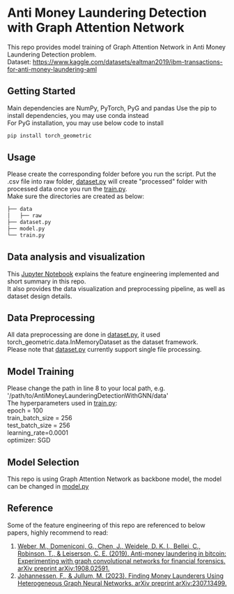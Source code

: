 # Anti Money Laundering Detection with Graph Attention Network
This repo provides model training of Graph Attention Network in Anti Money Laundering Detection problem.  
Dataset: https://www.kaggle.com/datasets/ealtman2019/ibm-transactions-for-anti-money-laundering-aml

## Getting Started
Main dependencies are NumPy, PyTorch, PyG and pandas
Use the pip to install dependencies, you may use conda instead  
For PyG installation, you may use below code to install 
```bash
pip install torch_geometric
```

## Usage
Please create the corresponding folder before you run the script. 
Put the .csv file into raw folder, [dataset.py](dataset.py) will create "processed" folder with processed data once you run the [train.py](train.py).  
Make sure the directories are created as below:

```bash
├── data
│   ├── raw
├── dataset.py
├── model.py
└── train.py
```

## Data analysis and visualization
This [Jupyter Notebook](anti-money-laundering-detection-with-gnn.ipynb) explains the feature engineering implemented and short summary in this repo.  
It also provides the data visualization and preprocessing pipeline, as well as dataset design details.

## Data Preprocessing
All data preprocessing are done in [dataset.py](dataset.py), it used torch_geometric.data.InMemoryDataset as the dataset framework.  
Please note that [dataset.py](dataset.py) currently support single file processing.

## Model Training
Please change the path in line 8 to your local path, e.g. '/path/to/AntiMoneyLaunderingDetectionWithGNN/data'  
The hyperparameters used in [train.py](train.py):  
epoch = 100  
train_batch_size = 256  
test_batch_size = 256  
learning_rate=0.0001  
optimizer: SGD

## Model Selection
This repo is using Graph Attention Network as backbone model, the model can be changed in [model.py](model.py)

## Reference 
Some of the feature engineering of this repo are referenced to below papers, highly recommend to read:
1. [Weber, M., Domeniconi, G., Chen, J., Weidele, D. K. I., Bellei, C., Robinson, T., & Leiserson, C. E. (2019). Anti-money laundering in bitcoin: Experimenting with graph convolutional networks for financial forensics. arXiv preprint arXiv:1908.02591.](https://arxiv.org/pdf/1908.02591.pdf)
2. [Johannessen, F., & Jullum, M. (2023). Finding Money Launderers Using Heterogeneous Graph Neural Networks. arXiv preprint arXiv:2307.13499.](https://arxiv.org/pdf/2307.13499.pdf)
